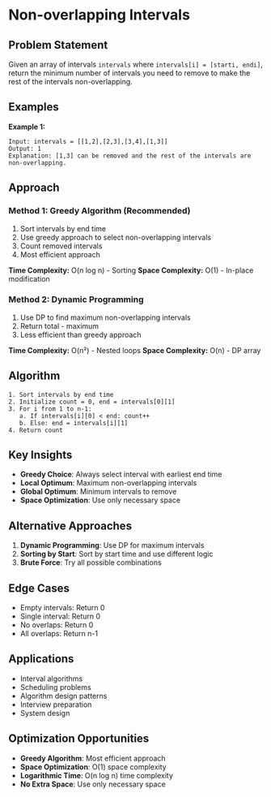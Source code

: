 # Non-overlapping Intervals

## Problem Statement

Given an array of intervals `intervals` where `intervals[i] = [starti, endi]`, return the minimum number of intervals you need to remove to make the rest of the intervals non-overlapping.

## Examples

**Example 1:**
```
Input: intervals = [[1,2],[2,3],[3,4],[1,3]]
Output: 1
Explanation: [1,3] can be removed and the rest of the intervals are non-overlapping.
```

## Approach

### Method 1: Greedy Algorithm (Recommended)
1. Sort intervals by end time
2. Use greedy approach to select non-overlapping intervals
3. Count removed intervals
4. Most efficient approach

**Time Complexity:** O(n log n) - Sorting
**Space Complexity:** O(1) - In-place modification

### Method 2: Dynamic Programming
1. Use DP to find maximum non-overlapping intervals
2. Return total - maximum
3. Less efficient than greedy approach

**Time Complexity:** O(n²) - Nested loops
**Space Complexity:** O(n) - DP array

## Algorithm

```
1. Sort intervals by end time
2. Initialize count = 0, end = intervals[0][1]
3. For i from 1 to n-1:
   a. If intervals[i][0] < end: count++
   b. Else: end = intervals[i][1]
4. Return count
```

## Key Insights

- **Greedy Choice**: Always select interval with earliest end time
- **Local Optimum**: Maximum non-overlapping intervals
- **Global Optimum**: Minimum intervals to remove
- **Space Optimization**: Use only necessary space

## Alternative Approaches

1. **Dynamic Programming**: Use DP for maximum intervals
2. **Sorting by Start**: Sort by start time and use different logic
3. **Brute Force**: Try all possible combinations

## Edge Cases

- Empty intervals: Return 0
- Single interval: Return 0
- No overlaps: Return 0
- All overlaps: Return n-1

## Applications

- Interval algorithms
- Scheduling problems
- Algorithm design patterns
- Interview preparation
- System design

## Optimization Opportunities

- **Greedy Algorithm**: Most efficient approach
- **Space Optimization**: O(1) space complexity
- **Logarithmic Time**: O(n log n) time complexity
- **No Extra Space**: Use only necessary space
